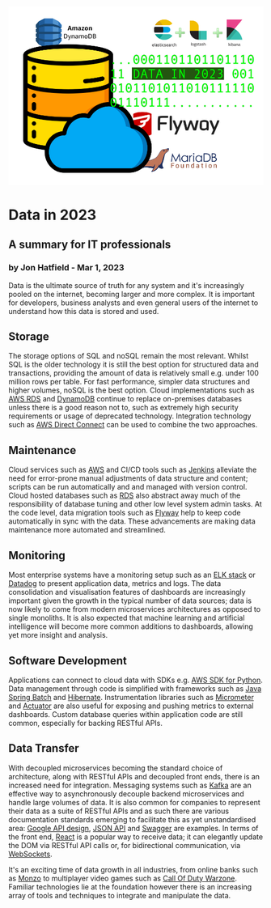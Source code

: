 ![data icons](../images/data-in-2023-icon.png)

# Data in 2023
## A summary for IT professionals
### by Jon Hatfield - Mar 1, 2023

Data is the ultimate source of truth for any system and it's increasingly pooled on the internet, 
becoming larger and more complex. It is important for developers, business analysts and even general 
users of the internet to understand how this data is stored and used.

## Storage

The storage options of SQL and noSQL remain the most relevant. Whilst SQL is the older technology it is 
still the best option for structured data and transactions, providing the amount of data is relatively 
small e.g. under 100 million rows per table. For fast performance, simpler data structures and higher 
volumes, noSQL is the best option. Cloud implementations such as
[AWS RDS]("https://aws.amazon.com/rds")
and
<a href="https://aws.amazon.com/dynamodb/">DynamoDB</a>
continue to
replace on-premises databases unless there is a good reason not to, such as extremely high security requirements 
or usage of deprecated technology. Integration technology such as
<a href="https://aws.amazon.com/directconnect/">AWS Direct Connect</a>
can be used to combine the two approaches.

## Maintenance

Cloud services such as
<a href="https://aws.amazon.com/">AWS</a>
and CI/CD tools such as
<a href="https://www.jenkins.io/">Jenkins</a>
alleviate the need for error-prone manual adjustments of
data structure and content; scripts can be run automatically and and managed with version control. Cloud hosted 
databases such as
<a href="https://aws.amazon.com/rds/">RDS</a>
also abstract away much of the responsibility of database tuning and other low level 
system admin tasks. At the code level, data migration tools such as
<a href="https://flywaydb.org/">Flyway</a>
help to keep code automatically in sync with the data. These advancements are making data maintenance 
more automated and streamlined.

## Monitoring

Most enterprise systems have a monitoring setup such as an
<a href="https://www.elastic.co/what-is/elk-stack">ELK stack</a>
or
<a href="https://www.datadoghq.com/">Datadog</a>
to present application data, metrics and logs. The data consolidation and visualisation features of dashboards are
increasingly important given the growth in the typical number of data sources; data is now likely to come from modern
microservices architectures as opposed to single monoliths. It is also expected that machine learning
and artificial intelligence will become more common additions to dashboards, allowing yet more insight and analysis.

## Software Development

Applications can connect to cloud data with SDKs e.g.
[AWS SDK for Python]("https://aws.amazon.com/sdk-for-python/").
Data management through code is simplified with frameworks such as
<a href="https://spring.io/batch">Java Spring Batch</a>
and
<a href="https://hibernate.org/">Hibernate</a>.
Instrumentation libraries such as
<a href="https://micrometer.io/">Micrometer</a>
and
<a href="https://docs.spring.io/spring-boot/docs/current/reference/htmlsingle/#actuator">Actuator</a>
are also useful for exposing and pushing metrics to external dashboards. Custom database queries within
application code are still common, especially for backing RESTful APIs.

## Data Transfer

With decoupled microservices becoming the standard choice of architecture, along with RESTful APIs and decoupled
front ends, there is an increased need for integration. Messaging systems such as
<a href="https://kafka.apache.org/">Kafka</a>
are an effective way to asynchronously decouple backend microservices and handle large volumes of data. It is also common for companies 
to represent their data as a suite of RESTful APIs and as such there are various documentation standards emerging to
facilitate this as yet unstandardised area:
<a href="https://cloud.google.com/apis/design">Google API design</a>, 
<a href="https://jsonapi.org/">JSON API</a>
and
<a href="https://swagger.io/solutions/api-documentation/">Swagger</a>
are examples. In terms of the front end,
<a href="https://reactjs.org/">React</a>
is a popular way to receive data; it can elegantly update the DOM via RESTful API calls or, for bidirectional communication, via
<a href="https://socket.io/">WebSockets</a>.

It's an exciting time of data growth in all industries, from online banks such as
<a href="https://monzo.com/">Monzo</a>
to multiplayer video games such as
<a href="https://www.callofduty.com/uk/en/warzone">Call Of Duty Warzone</a>.
Familiar technologies lie at the foundation however there is an 
increasing array of tools and techniques to integrate and manipulate the data.